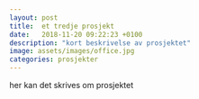 ```yaml
---
layout: post
title:  et tredje prosjekt
date:   2018-11-20 09:22:23 +0100
description: "kort beskrivelse av prosjektet"
image: assets/images/office.jpg
categories: prosjekter
---
```


her kan det skrives om prosjektet
